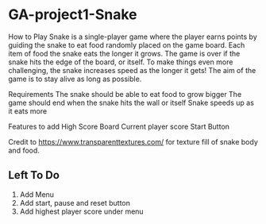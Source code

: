 # GA-project1-Snake
How to Play
  Snake is a single-player game where the player earns points by guiding the snake to eat food randomly placed on the game board. Each item of food the snake eats the longer it grows. The game is over if the snake hits the edge of the board, or itself. To make things even more challenging, the snake increases speed as the longer it gets!
  The aim of the game is to stay alive as long as possible.

Requirements
  The snake should be able to eat food to grow bigger
  The game should end when the snake hits the wall or itself
  Snake speeds up as it eats more

Features to add
  High Score Board
  Current player score
  Start Button

Credit to https://www.transparenttextures.com/ for texture fill of snake body and food. 

## Left To Do
1. Add Menu
2. Add start, pause and reset button
3. Add highest player score under menu